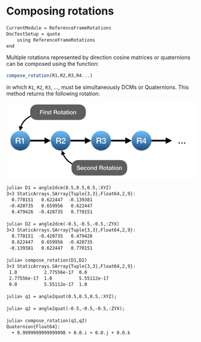 Composing rotations
===================

```@meta
CurrentModule = ReferenceFrameRotations
DocTestSetup = quote
    using ReferenceFrameRotations
end
```

Multiple rotations represented by direction cosine matrices or quaternions can
be composed using the function:

```julia
compose_rotation(R1,R2,R3,R4...)
```

in which `R1`, `R2`, `R3`, ..., must be simultaneously DCMs or Quaternions. This
method returns the following rotation:

![](../assets/Fig_Composing_Rotations.png)

```jldoctest
julia> D1 = angle2dcm(0.5,0.5,0.5,:XYZ)
3×3 StaticArrays.SArray{Tuple{3,3},Float64,2,9}:
  0.770151   0.622447  -0.139381
 -0.420735   0.659956   0.622447
  0.479426  -0.420735   0.770151

julia> D2 = angle2dcm(-0.5,-0.5,-0.5,:ZYX)
3×3 StaticArrays.SArray{Tuple{3,3},Float64,2,9}:
  0.770151  -0.420735   0.479426
  0.622447   0.659956  -0.420735
 -0.139381   0.622447   0.770151

julia> compose_rotation(D1,D2)
3×3 StaticArrays.SArray{Tuple{3,3},Float64,2,9}:
 1.0          2.77556e-17  0.0
 2.77556e-17  1.0          5.55112e-17
 0.0          5.55112e-17  1.0

julia> q1 = angle2quat(0.5,0.5,0.5,:XYZ);

julia> q2 = angle2quat(-0.5,-0.5,-0.5,:ZYX);

julia> compose_rotation(q1,q2)
Quaternion{Float64}:
  + 0.9999999999999998 + 0.0.i + 0.0.j + 0.0.k
```
